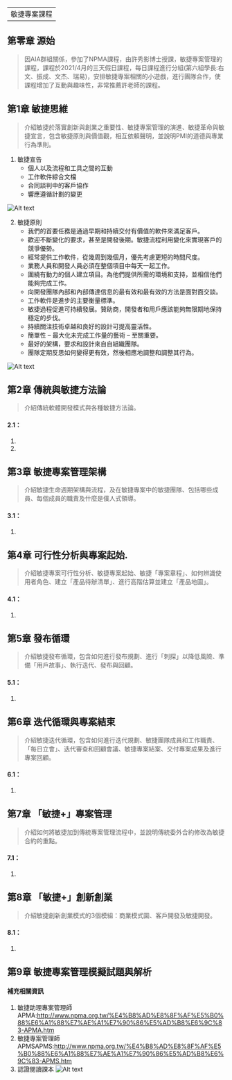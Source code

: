 <table>
    <tr>
        <td>敏捷專案課程</td>
    </tr>
</table>

## 第零章 源始
  >  因AIA群組關係，參加了NPMA課程，由許秀影博士授課，敏捷專案管理的課程，課程於2021/4月的三天假日課程，每日課程進行分組(第六組學長:右文、振成、文杰、瑞易)，安排敏捷專案相關的小遊戲，進行團隊合作，使課程增加了互動與趣味性，非常推薦許老師的課程。

## 第1章 敏捷思維
  >  介紹敏捷於落實創新與創業之重要性、敏捷專案管理的演進、敏捷革命與敏捷宣言，包含敏捷原則與價值觀，相互依賴聲明，並說明PMI的道德與專業行為準則。
1.  敏捷宣告
    +  個人以及流程和工具之間的互動
    +  工作軟件綜合文檔
    +  合同談判中的客戶協作
    +  響應遵循計劃的變更
 
![Alt text](https://i.imgur.com/KZtnZEr.png)

2.  敏捷原則
    +  我們的首要任務是通過早期和持續交付有價值的軟件來滿足客戶。
    +  歡迎不斷變化的要求，甚至是開發後期。敏捷流程利用變化來實現客戶的競爭優勢。
    +  經常提供工作軟件，從幾周到幾個月，優先考慮更短的時間尺度。
    +  業務人員和開發人員必須在整個項目中每天一起工作。
    +  圍繞有動力的個人建立項目。為他們提供所需的環境和支持，並相信他們能夠完成工作。
    +  向開發團隊內部和內部傳達信息的最有效和最有效的方法是面對面交談。
    +  工作軟件是進步的主要衡量標準。
    +  敏捷過程促進可持續發展。贊助商，開發者和用戶應該能夠無限期地保持穩定的步伐。
    +  持續關注技術卓越和良好的設計可提高靈活性。
    +  簡單性 – 最大化未完成工作量的藝術 – 至關重要。
    +  最好的架構，要求和設計來自自組織團隊。
    +  團隊定期反思如何變得更有效，然後相應地調整和調整其行為。

![Alt text](https://i.imgur.com/AJ2iNm1.png)

## 第2章 傳統與敏捷方法論
  >  介紹傳統軟體開發模式與各種敏捷方法論。
#### 2.1：
1.  
2.  
## 第3章 敏捷專案管理架構
  >  介紹敏捷生命週期架構與流程，及在敏捷專案中的敏捷團隊、包括哪些成員、每個成員的職責及什麼是僕人式領導。
#### 3.1：
1.  
## 第4章 可行性分析與專案起始.
  >  介紹敏捷專案可行性分析、敏捷專案起始、敏捷「專案章程」、如何辨識使用者角色、建立「產品待辦清單」、進行高階估算並建立「產品地圖」。
#### 4.1：
1. 
## 第5章 發布循環
  >  介紹敏捷發布循環，包含如何進行發布規劃、進行「刺探」以降低風險、準備「用戶故事」、執行迭代、發布與回顧。
#### 5.1：
1. 
## 第6章 迭代循環與專案結束
  >  介紹敏捷迭代循環，包含如何進行迭代規劃、敏捷團隊成員和工作職責、「每日立會」、迭代審查和回顧會議、敏捷專案結案、交付專案成果及進行專案回顧。
#### 6.1：
1. 
## 第7章 「敏捷+」專案管理
  >  介紹如何將敏捷加到傳統專案管理流程中，並說明傳統委外合約修改為敏捷合約的重點。
#### 7.1：
1. 
## 第8章 「敏捷+」創新創業
  >  介紹敏捷創新創業模式的3個模組：商業模式圖、客戶開發及敏捷開發。
#### 8.1：
1. 
## 第9章 敏捷專案管理模擬試題與解析

#### 補充相關資訊
1. 敏捷助理專案管理師APMA:http://www.npma.org.tw/%E4%B8%AD%E8%8F%AF%E5%B0%88%E6%A1%88%E7%AE%A1%E7%90%86%E5%AD%B8%E6%9C%83-APMA.htm
2. 敏捷專案管理師APMSAPMS:http://www.npma.org.tw/%E4%B8%AD%E8%8F%AF%E5%B0%88%E6%A1%88%E7%AE%A1%E7%90%86%E5%AD%B8%E6%9C%83-APMS.htm
3. 認證閱讀課本
![Alt text](https://imgur.com/KyXQM6O.png)
